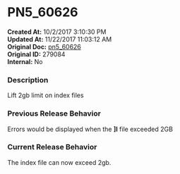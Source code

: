 # PN5_60626

**Created At:** 10/2/2017 3:10:30 PM  
**Updated At:** 11/22/2017 11:03:12 AM  
**Original Doc:** [pn5_60626](https://docs.jbase.com/36526-5-6-2-release-notes/pn5_60626)  
**Original ID:** 279084  
**Internal:** No  


### Description

Lift 2gb limit on index files



### Previous Release Behavior

Errors would be displayed when the **]I** file exceeded 2GB



### Current Release Behavior

The index file can now exceed 2gb.
